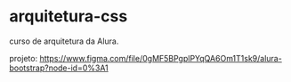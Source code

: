 # arquitetura-css
curso de arquitetura da Alura. 

projeto: https://www.figma.com/file/0gMF5BPgplPYqQA6Om1T1sk9/alura-bootstrap?node-id=0%3A1